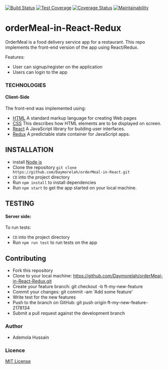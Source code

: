 [![Build Status](https://travis-ci.org/Daymorelah/orderMeal-in-React-Redux.svg?branch=development)](https://travis-ci.org/Daymorelah/orderMeal-in-React-Redux)
[![Test Coverage](https://api.codeclimate.com/v1/badges/d1d3edcb0e5960129d31/test_coverage)](https://codeclimate.com/github/Daymorelah/orderMeal-in-React-Redux/test_coverage)
[![Coverage Status](https://coveralls.io/repos/github/Daymorelah/orderMeal-in-React-Redux/badge.svg?branch=development)](https://coveralls.io/github/Daymorelah/orderMeal-in-React-Redux?branch=development)
[![Maintainability](https://api.codeclimate.com/v1/badges/d1d3edcb0e5960129d31/maintainability)](https://codeclimate.com/github/Daymorelah/orderMeal-in-React-Redux/maintainability)

# orderMeal-in-React-Redux
OrderMeal is a food delivery service app for a restaurant. This repo implements the front-end version of the app using React/Redux.

Features:
- User can signup/register on the application
- Users can login to the app

### TECHNOLOGIES
#### Client-Side
The front-end was implemented using:
* [HTML](https://www.w3schools.com/Html/) A standard markup language for creating Web pages
* [CSS](https://www.w3schools.com/css/css_intro.asp) This describes how HTML elements are to be displayed on screen.
* [React](https://reactjs.org/) A JavaScript library for building user interfaces.
* [Redux](https://redux.js.org/) A predictable state container for JavaScript apps.

## INSTALLATION
 * install [Node js](https://nodejs.org/en/)
 * Clone the repository `git clone https://github.com/Daymorelah/orderMeal-in-React.git` 
 * `CD` into the project directory
 * Run `npm install` to install dependencies
 * Run `npm start` to get the app started on your local machine.
 
## TESTING
#### Server side:
To run tests:
* `CD` into the project directory
* Run `npm run test` to run tests on the app


## Contributing
* Fork this repository
* Clone to your local machine: https://github.com/Daymorelah/orderMeal-in-React-Redux.git
* Create your feature branch: git checkout -b ft-my-new-feature
* Commit your changes: git commit -am 'Add some feature'
* Write test for the new features
* Push to the branch on GitHub: git push origin ft-my-new-feature-2178134
* Submit a pull request against the development branch

### Author
* Ademola Hussain

### Licence
[MIT License](https://github.com/Daymorelah/orderMeal-in-React-Redux/blob/master/LICENSE)
 
